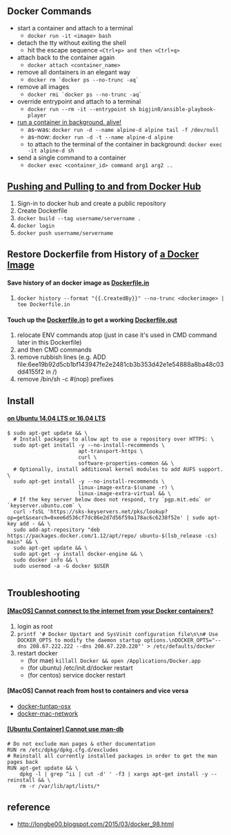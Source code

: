 ## Docker Commands

- start a container and attach to a terminal
  - `docker run -it <image> bash`
- detach the tty without exiting the shell
  - hit the escape sequence `<Ctrl+p> and then <Ctrl+q>`
- attach back to the container again
  - `docker attach <container_name>`
- remove all dontainers in an elegant way
  - ``` docker rm `docker ps --no-trunc -aq` ```
- remove all images
  - ``` docker rmi `docker ps --no-trunc -aq` ```
- override entrypoint and attach to a terminal
  - ``` docker run --rm -it --entrypoint sh bigjin0/ansible-playbook-player ```
- [run a container in background. alive!](https://stackoverflow.com/a/30209974)
  - as-was: `docker run -d --name alpine-d alpine tail -f /dev/null`
  - as-now: `docker run -d -t --name alpine-d alpine`
  - to attach to the terminal of the container in background:
    `docker exec -it alpine-d sh`
- send a single command to a container
  - `docker exec <container_id> command arg1 arg2 ..`


## [Pushing and Pulling to and from Docker Hub](https://ropenscilabs.github.io/r-docker-tutorial/04-Dockerhub.html)

1. Sign-in to docker hub and create a public repository
1. Create Dockerfile
1. `docker build --tag username/servername .`
1. `docker login`
1. `docker push username/servername`


## Restore Dockerfile from History of [a Docker Image](https://hub.docker.com/r/bigjin0/ansible-control-machine/)

#### Save history of an docker image as [Dockerfile.in](./Dockerfile.in)

1. `docker history --format "{{.CreatedBy}}" --no-trunc <dockerimage> | tee Dockerfile.in`

#### Touch up the [Dockerfile.in](./Dockerfile.in) to get a working [Dockerfile.out](./Dockerfile.out)

1. relocate ENV commands atop (just in case it's used in CMD command later in this Dockerfile)
1. and then CMD commands
1. remove rubbish lines (e.g. ADD file:6ee19b92d5cb1bf143947fe2e2481cb3b353d42e1e54888a8ba48c03dd4155f2 in /)
1. remove /bin/sh -c #(nop) prefixes


## Install

#### [on Ubuntu 14.04 LTS or 16.04 LTS](https://docs.docker.com/cs-engine/1.12/)

```
$ sudo apt-get update && \
  # Install packages to allow apt to use a repository over HTTPS: \
  sudo apt-get install -y --no-install-recommends \
                       apt-transport-https \
                       curl \
                       software-properties-common && \
  # Optionally, install additional kernel modules to add AUFS support. \
  sudo apt-get install -y --no-install-recommends \
                       linux-image-extra-$(uname -r) \
                       linux-image-extra-virtual && \
  # If the key server below does not respond, try `pgp.mit.edu` or `keyserver.ubuntu.com` \
  curl -fsSL 'https://sks-keyservers.net/pks/lookup?op=get&search=0xee6d536cf7dc86e2d7d56f59a178ac6c6238f52e' | sudo apt-key add - && \
  sudo add-apt-repository "deb https://packages.docker.com/1.12/apt/repo/ ubuntu-$(lsb_release -cs) main" && \
  sudo apt-get update && \
  sudo apt-get -y install docker-engine && \
  sudo docker info && \
  sudo usermod -a -G docker $USER
  

```


## Troubleshooting

#### [[MacOS] Cannot connect to the internet from your Docker containers?](https://odino.org/cannot-connect-to-the-internet-from-your-docker-containers)

1. login as root
1. `printf '# Docker Upstart and SysVinit configuration file\n\n# Use DOCKER_OPTS to modify the daemon startup options.\nDOCKER_OPTS="--dns 208.67.222.222 --dns 208.67.220.220"' > /etc/defaults/docker`
1. restart docker
   - (for mae) `killall Docker && open /Applications/Docker.app`
   - (for ubuntu) /etc/init.d/docker restart
   - (for centos) service docker restart

#### [MacOS] Cannot reach from host to containers and vice versa
- [docker-tuntap-osx](https://github.com/AlmirKadric-Published/docker-tuntap-osx)
- [docker-mac-network](https://github.com/wojas/docker-mac-network)

#### [[Ubuntu Container] Cannot use man-db](https://github.com/tianon/docker-brew-ubuntu-core/issues/122)
  ```
  # Do not exclude man pages & other documentation
  RUN rm /etc/dpkg/dpkg.cfg.d/excludes
  # Reinstall all currently installed packages in order to get the man pages back
  RUN apt-get update && \
      dpkg -l | grep ^ii | cut -d' ' -f3 | xargs apt-get install -y --reinstall && \
      rm -r /var/lib/apt/lists/*
  ```

## reference

- http://longbe00.blogspot.com/2015/03/docker_98.html
